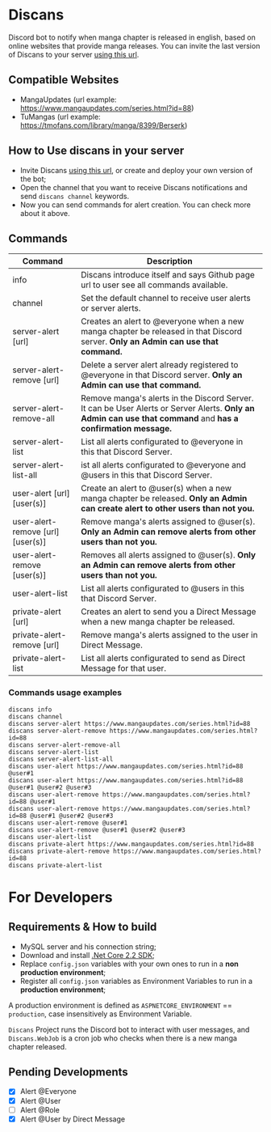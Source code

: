 # Discans
Discord bot to notify when manga chapter is released in english, based on online websites that provide manga releases. You can invite the last version of Discans to your server [using this url](https://discordapp.com/api/oauth2/authorize?client_id=556213286383648769&permissions=154624&scope=bot).

## Compatible Websites
- MangaUpdates (url example: https://www.mangaupdates.com/series.html?id=88)
- TuMangas (url example: https://tmofans.com/library/manga/8399/Berserk)

## How to Use discans in your server
- Invite Discans [using this url](https://discordapp.com/api/oauth2/authorize?client_id=556213286383648769&permissions=154624&scope=bot), or create and deploy your own version of the bot;
- Open the channel that you want to receive Discans notifications and send `discans channel` keywords.
- Now you can send commands for alert creation. You can check more about it above.

## Commands

| Command | Description |
| ------- | ----------- |
| info | Discans introduce itself and says Github page url to user see all commands available. | 
| channel | Set the default channel to receive user alerts or server alerts. |
| server-alert [url] | Creates an alert to @everyone when a new manga chapter be released in that Discord server. **Only an Admin can use that command.** | 
| server-alert-remove [url] | Delete a server alert already registered to @everyone in that Discord server. **Only an Admin can use that command.** |
| server-alert-remove-all | Remove manga's alerts in the Discord Server. It can be User Alerts or Server Alerts. **Only an Admin can use that command** and **has a confirmation message.** |
| server-alert-list | List all alerts configurated to @everyone in this that Discord Server. | 
| server-alert-list-all | ist all alerts configurated to @everyone and @users in this that Discord Server. | 
| user-alert [url] [user(s)] | Create an alert to @user(s) when a new manga chapter be released. **Only an Admin can create alert to other users than not you.** | 
| user-alert-remove [url] [user(s)] | Remove manga's alerts assigned to @user(s). **Only an Admin can remove alerts from other users than not you.** | 
| user-alert-remove [user(s)] | Removes all alerts assigned to @user(s). **Only an Admin can remove alerts from other users than not you.** |
| user-alert-list | List all alerts configurated to @users in this that Discord Server. | 
| private-alert [url] | Creates an alert to send you a Direct Message when a new manga chapter be released. |
| private-alert-remove [url] | Remove manga's alerts assigned to the user in Direct Message. |
| private-alert-list | List all alerts configurated to send as Direct Message for that user. |

### Commands usage examples
```
discans info
discans channel
discans server-alert https://www.mangaupdates.com/series.html?id=88
discans server-alert-remove https://www.mangaupdates.com/series.html?id=88
discans server-alert-remove-all
discans server-alert-list
discans server-alert-list-all
discans user-alert https://www.mangaupdates.com/series.html?id=88 @user#1
discans user-alert https://www.mangaupdates.com/series.html?id=88 @user#1 @user#2 @user#3
discans user-alert-remove https://www.mangaupdates.com/series.html?id=88 @user#1
discans user-alert-remove https://www.mangaupdates.com/series.html?id=88 @user#1 @user#2 @user#3
discans user-alert-remove @user#1 
discans user-alert-remove @user#1 @user#2 @user#3
discans user-alert-list
discans private-alert https://www.mangaupdates.com/series.html?id=88
discans private-alert-remove https://www.mangaupdates.com/series.html?id=88
discans private-alert-list
```

# For Developers

## Requirements & How to build

* MySQL server and his connection string;
* Download and install [.Net Core 2.2 SDK](https://dotnet.microsoft.com/download);
* Replace `config.json` variables with your own ones to run in a **non production environment**;
* Register all `config.json` variables as Environment Variables to run in a **production environment**;

A production environment is defined as `ASPNETCORE_ENVIRONMENT` == `production`, case insensitively as Environment Variable. 

`Discans` Project runs the Discord bot to interact with user messages, and `Discans.WebJob` is a cron job who checks when there is a new manga chapter released. 

## Pending Developments

- [x] Alert @Everyone
- [x] Alert @User
- [ ] Alert @Role
- [x] Alert @User by Direct Message
